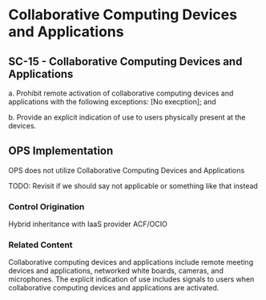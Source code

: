 # Collaborative Computing Devices and Applications
## SC-15 - Collaborative Computing Devices and Applications

a. Prohibit remote activation of collaborative computing devices and applications with the following exceptions: [No execption]; and

b. Provide an explicit indication of use to users physically present at the devices.

## OPS Implementation

OPS does not utilize Collaborative Computing Devices and Applications

TODO: Revisit if we should say not applicable or something like that instead

### Control Origination

Hybrid inheritance with IaaS provider ACF/OCIO

### Related Content

Collaborative computing devices and applications include remote meeting devices and applications, networked white boards, cameras, and microphones. The explicit indication of use includes signals to users when collaborative computing devices and applications are activated.
